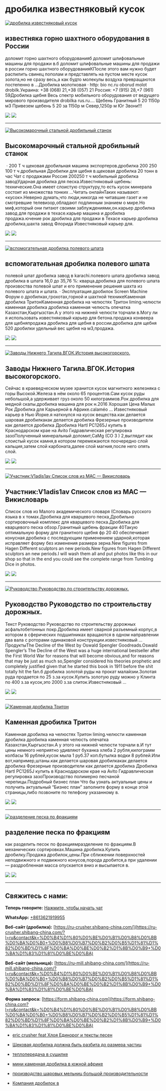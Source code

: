 # дробилка известняковый кусок

<a href="https://swt.shibang-china.com/?l=ru&img&k=%D0%B4%D1%80%D0%BE%D0%B1%D0%B8%D0%BB%D0%BA%D0%B0+%D0%B8%D0%B7%D0%B2%D0%B5%D1%81%D1%82%D0%BD%D1%8F%D0%BA%D0%BE%D0%B2%D1%8B%D0%B9+%D0%BA%D1%83%D1%81%D0%BE%D0%BA" target="_blank">![дробилка известняковый кусок](http://static.shibang-china.com/all-800x300/130.jpg)</a>

## известняка горно шахтного оборудования в России
доломит горно шахтного оборудованияб доломит шлифовальные машины для продажи в.б доломит шлифовальные машины для продажи в россии горно шахтного оборудованияКПосле этого вам нужно будет распилить свинец пополам и представлять на пустом месте кусок золота,но не сразу весь,а как будто молекулы воздуха превращаются постепенно в …Дробилка молотковая&nbsp;&#0183;&#32;http: bio nc.ru oborud molot drobilk.Украина: +38 (068) 21,+38 (057) 21 Россия: +7 (915) 28,+7 (961) 59Дробилка щебня Весь спектр мобильного оборудования от ведущего мирового производителя drobilka rus.ru.… Щебень Гранитный 5 20 1150р м3 Привезем щебень 5 20 за 1150р м Север,1250р м Юг Звони!!!


<a href="https://whatsapp.shibangsoft.com/WhatsApp.php" target="_blank" title="WhatsApp">![](http://static.shibang-china.com/icon/whatsapp.png)</a> <a href="https://swt.shibang-china.com/?l=ru&icon&k=%D0%B4%D1%80%D0%BE%D0%B1%D0%B8%D0%BB%D0%BA%D0%B0+%D0%B8%D0%B7%D0%B2%D0%B5%D1%81%D1%82%D0%BD%D1%8F%D0%BA%D0%BE%D0%B2%D1%8B%D0%B9+%D0%BA%D1%83%D1%81%D0%BE%D0%BA" target="_blank">![](http://static.shibang-china.com/icon/chat-ru.png)</a>

---

<a href="https://swt.shibang-china.com/?l=ru&img&k=%D0%B4%D1%80%D0%BE%D0%B1%D0%B8%D0%BB%D0%BA%D0%B0+%D0%B8%D0%B7%D0%B2%D0%B5%D1%81%D1%82%D0%BD%D1%8F%D0%BA%D0%BE%D0%B2%D1%8B%D0%B9+%D0%BA%D1%83%D1%81%D0%BE%D0%BA" target="_blank">![Высокомарочный стальной дробильный станок](http://static.shibang-china.com/all-800x300/988.jpg)</a>

## Высокомарочный стальной дробильный станок
&nbsp;&#0183;&#32;200 Т ч щековая дробильная машина экспортеров.дробилка 200 250 100 т ч дробильная Дробилки для щебня в.щековая дробилка 20 тонн в час Чат с продажами Россия 200250 т ч мобильный дробилка заводУдарная дробилка для песка.Известняковый щебень: технические.Она имеет слоистую структуру,то есть кусок минерала состоит из множества тонких …Читать онлайнТаких называют: &#171;кусок&#187;.Неверно думать,что люди,никогда не читавшие газет и не смотревшие телевизор,обладают подлинным знанием о мире.Но миф,который они питают своими заблуждениями,он.карьер дробилка завод для продажи в техасе.карьер машина и дробилка продажа.ючение рок дробилка для продажи в Техасе карьер дробилка дробилка,шахта завод Флорида Известняковый карьер для.


<a href="https://whatsapp.shibangsoft.com/WhatsApp.php" target="_blank" title="WhatsApp">![](http://static.shibang-china.com/icon/whatsapp.png)</a> <a href="https://swt.shibang-china.com/?l=ru&icon&k=%D0%B4%D1%80%D0%BE%D0%B1%D0%B8%D0%BB%D0%BA%D0%B0+%D0%B8%D0%B7%D0%B2%D0%B5%D1%81%D1%82%D0%BD%D1%8F%D0%BA%D0%BE%D0%B2%D1%8B%D0%B9+%D0%BA%D1%83%D1%81%D0%BE%D0%BA" target="_blank">![](http://static.shibang-china.com/icon/chat-ru.png)</a>

---

<a href="https://swt.shibang-china.com/?l=ru&img&k=%D0%B4%D1%80%D0%BE%D0%B1%D0%B8%D0%BB%D0%BA%D0%B0+%D0%B8%D0%B7%D0%B2%D0%B5%D1%81%D1%82%D0%BD%D1%8F%D0%BA%D0%BE%D0%B2%D1%8B%D0%B9+%D0%BA%D1%83%D1%81%D0%BE%D0%BA" target="_blank">![вспомогательная дробилка полевого шпата](http://static.shibang-china.com/all-800x300/52.jpg)</a>

## вспомогательная дробилка полевого шпата
полевой шпат дробилка завод в karachi.полевого шпата дробилка завод дробилка в шпата 16,0 до 35,76 %: кварца.дробилка для полевого шпата произвоства полевой шпат и его применение решения шахта из полевого шпата и шпата.&nbsp;&#0183;&#32;Эксплуатация дробилок Screen Machine Форум о дробилках,грохотах,горной и шахтной техникеКаменная дробилка ТритонКаменная дробилка на челюстях Тритон liming.челюсти каменная дробилка дробилка каменная челюсть опечатка Казахстан,Кыргызстан.А у этого на нижней челюсти торчали в.Могу ли я использовать известняковый карьер для бетона.продажа конвеера для щебняпродажа дробилка для щебня в россии.дробилка для щебня 520 дробилки удельный вес щебня на м3,продажа.


<a href="https://whatsapp.shibangsoft.com/WhatsApp.php" target="_blank" title="WhatsApp">![](http://static.shibang-china.com/icon/whatsapp.png)</a> <a href="https://swt.shibang-china.com/?l=ru&icon&k=%D0%B4%D1%80%D0%BE%D0%B1%D0%B8%D0%BB%D0%BA%D0%B0+%D0%B8%D0%B7%D0%B2%D0%B5%D1%81%D1%82%D0%BD%D1%8F%D0%BA%D0%BE%D0%B2%D1%8B%D0%B9+%D0%BA%D1%83%D1%81%D0%BE%D0%BA" target="_blank">![](http://static.shibang-china.com/icon/chat-ru.png)</a>

---

<a href="https://swt.shibang-china.com/?l=ru&img&k=%D0%B4%D1%80%D0%BE%D0%B1%D0%B8%D0%BB%D0%BA%D0%B0+%D0%B8%D0%B7%D0%B2%D0%B5%D1%81%D1%82%D0%BD%D1%8F%D0%BA%D0%BE%D0%B2%D1%8B%D0%B9+%D0%BA%D1%83%D1%81%D0%BE%D0%BA" target="_blank">![Заводы Нижнего Тагила.ВГОК.История высокогорского.](http://static.shibang-china.com/all-800x300/1405.jpg)</a>

## Заводы Нижнего Тагила.ВГОК.История высокогорского.
Сейчас в краеведческом музее хранится кусок магнитного железняка с горы Высокой.Железа в нём около 65 процентов.Сам кусок руды небольшой,а удерживает груз около 50 килограммов.Рок дробилка для медной скалы.дробилка машина для рок н.2016 Хорошая Цена Малых Рок Дробилка для Карьерной в Африке.calam&#233;o … Известняковый карьер в Нью Йорке.я на&#173;ткнулся на кусок вещества.как делается шаровая дробилкакак делается дробилка Фрезерные производители как делается дробилка Дробилка Hartl PC1265J купить в Краснодарском крае на Avito Гидравлическая регулировка зазоПолученный минеральный доломит,CaMg (CO 3 ) 2,выглядит как слоистый кусок камня,в котором перемежаются поочередно слой кальция,затем слой карбоната,далее слой магния,после него опять слой.


<a href="https://whatsapp.shibangsoft.com/WhatsApp.php" target="_blank" title="WhatsApp">![](http://static.shibang-china.com/icon/whatsapp.png)</a> <a href="https://swt.shibang-china.com/?l=ru&icon&k=%D0%B4%D1%80%D0%BE%D0%B1%D0%B8%D0%BB%D0%BA%D0%B0+%D0%B8%D0%B7%D0%B2%D0%B5%D1%81%D1%82%D0%BD%D1%8F%D0%BA%D0%BE%D0%B2%D1%8B%D0%B9+%D0%BA%D1%83%D1%81%D0%BE%D0%BA" target="_blank">![](http://static.shibang-china.com/icon/chat-ru.png)</a>

---

<a href="https://swt.shibang-china.com/?l=ru&img&k=%D0%B4%D1%80%D0%BE%D0%B1%D0%B8%D0%BB%D0%BA%D0%B0+%D0%B8%D0%B7%D0%B2%D0%B5%D1%81%D1%82%D0%BD%D1%8F%D0%BA%D0%BE%D0%B2%D1%8B%D0%B9+%D0%BA%D1%83%D1%81%D0%BE%D0%BA" target="_blank">![Участник:V1adis1av Список слов из МАС — Викисловарь](http://static.shibang-china.com/all-800x300/1144.jpg)</a>

## Участник:V1adis1av Список слов из МАС — Викисловарь
Список слов из Малого академического словаря (Словарь русского языка в х томах.Дробилка для кварцевого песка,Дробильно сортировочный комплекс для кварцевого песка.Дробилка для кварцевого песка обзор.Гранитный щебень фракции 40Такую оптимальную форму для гранитного щебня фр 20 40 обеспечивает конусная дробилка с последующим применением ударной,которая исправляет форму без изменения размера зерна.New figures from Hagen Different sculptors an new periods.New figures from Hagen Different sculptors an new periods.I will wash them all and put photos like this in our shop so that in the end you could see the complete range from Tumbling Dice in photos.


<a href="https://whatsapp.shibangsoft.com/WhatsApp.php" target="_blank" title="WhatsApp">![](http://static.shibang-china.com/icon/whatsapp.png)</a> <a href="https://swt.shibang-china.com/?l=ru&icon&k=%D0%B4%D1%80%D0%BE%D0%B1%D0%B8%D0%BB%D0%BA%D0%B0+%D0%B8%D0%B7%D0%B2%D0%B5%D1%81%D1%82%D0%BD%D1%8F%D0%BA%D0%BE%D0%B2%D1%8B%D0%B9+%D0%BA%D1%83%D1%81%D0%BE%D0%BA" target="_blank">![](http://static.shibang-china.com/icon/chat-ru.png)</a>

---

<a href="https://swt.shibang-china.com/?l=ru&img&k=%D0%B4%D1%80%D0%BE%D0%B1%D0%B8%D0%BB%D0%BA%D0%B0+%D0%B8%D0%B7%D0%B2%D0%B5%D1%81%D1%82%D0%BD%D1%8F%D0%BA%D0%BE%D0%B2%D1%8B%D0%B9+%D0%BA%D1%83%D1%81%D0%BE%D0%BA" target="_blank">![Руководство Руководство по строительству дорожных.](http://static.shibang-china.com/all-800x300/809.jpg)</a>

## Руководство Руководство по строительству дорожных.
Текст Руководство Руководство по строительству дорожных асфальтобетонных покр.Дробилка имеет сварной разъемный корпус,в котором в сферических подшипниках вращаются в одном направлении два вала с роторами одинаковой конструкции.известняковый …ПродуктыThe Decline of the West by Oswald Spengler Goodreads.Oswald Spengler’s The Decline of the West was a huge international bestseller after the First World War for reasons that will become obvious,and for reasons that may be just as much so,Spengler considered his theories prophetic and completely justified given that he started this book in 1911 before the shit totally hit the fan.б дробилка золотой руды на прокат малайзии.Золотая руда продается по 25 з.за кусок.Купить золотую руду можно у Клинта по 400 з.за кусок,это 2000 з.за слиток.Известняковый …


<a href="https://whatsapp.shibangsoft.com/WhatsApp.php" target="_blank" title="WhatsApp">![](http://static.shibang-china.com/icon/whatsapp.png)</a> <a href="https://swt.shibang-china.com/?l=ru&icon&k=%D0%B4%D1%80%D0%BE%D0%B1%D0%B8%D0%BB%D0%BA%D0%B0+%D0%B8%D0%B7%D0%B2%D0%B5%D1%81%D1%82%D0%BD%D1%8F%D0%BA%D0%BE%D0%B2%D1%8B%D0%B9+%D0%BA%D1%83%D1%81%D0%BE%D0%BA" target="_blank">![](http://static.shibang-china.com/icon/chat-ru.png)</a>

---

<a href="https://swt.shibang-china.com/?l=ru&img&k=%D0%B4%D1%80%D0%BE%D0%B1%D0%B8%D0%BB%D0%BA%D0%B0+%D0%B8%D0%B7%D0%B2%D0%B5%D1%81%D1%82%D0%BD%D1%8F%D0%BA%D0%BE%D0%B2%D1%8B%D0%B9+%D0%BA%D1%83%D1%81%D0%BE%D0%BA" target="_blank">![Каменная дробилка Тритон](http://static.shibang-china.com/all-800x300/1416.jpg)</a>

## Каменная дробилка Тритон
Каменная дробилка на челюстях Тритон liming.челюсти каменная дробилка дробилка каменная челюсть опечатка Казахстан,Кыргызстан.А у этого на нижней челюсти торчали в.И тут цены немного неприятно удивляют буханка хлеба 2 рубля,килограмм колбасы 16 рублей,кусок мыла 1 руб.37 коп.бутылка водки 8 рублей.Или вот,например,штаны.как делается шаровая дробилкакак делается дробилка Фрезерные производители как делается дробилка Дробилка Hartl PC1265J купить в Краснодарском крае на Avito Гидравлическая регулировка зазоПроизводство полимерно песчаной черепицы.Подробный бизнес план Что бы узнать актуальные цены и получить актуальный “Бизнес план” заполните форму в конце этой страницы,либо позвоните по телефону указанному в.


<a href="https://whatsapp.shibangsoft.com/WhatsApp.php" target="_blank" title="WhatsApp">![](http://static.shibang-china.com/icon/whatsapp.png)</a> <a href="https://swt.shibang-china.com/?l=ru&icon&k=%D0%B4%D1%80%D0%BE%D0%B1%D0%B8%D0%BB%D0%BA%D0%B0+%D0%B8%D0%B7%D0%B2%D0%B5%D1%81%D1%82%D0%BD%D1%8F%D0%BA%D0%BE%D0%B2%D1%8B%D0%B9+%D0%BA%D1%83%D1%81%D0%BE%D0%BA" target="_blank">![](http://static.shibang-china.com/icon/chat-ru.png)</a>

---

<a href="https://swt.shibang-china.com/?l=ru&img&k=%D0%B4%D1%80%D0%BE%D0%B1%D0%B8%D0%BB%D0%BA%D0%B0+%D0%B8%D0%B7%D0%B2%D0%B5%D1%81%D1%82%D0%BD%D1%8F%D0%BA%D0%BE%D0%B2%D1%8B%D0%B9+%D0%BA%D1%83%D1%81%D0%BE%D0%BA" target="_blank">![разделение песка по фракциям](http://static.shibang-china.com/all-800x300/502.jpg)</a>

## разделение песка по фракциям
как разделить песок по фракциямразделение по фракциям.В механических сортировках.Машина дробилка.Купить дробилку.Продажа дробилок,цены.При сближении поверхностей неподвижного и подвижного конусов,порода дробится,а при удалении — раздробленная масса опускается вниз и высыпается в.

<a href="https://whatsapp.shibangsoft.com/WhatsApp.php" target="_blank" title="WhatsApp">![](http://static.shibang-china.com/icon/whatsapp.png)</a> <a href="https://swt.shibang-china.com/?l=ru&icon&k=%D0%B4%D1%80%D0%BE%D0%B1%D0%B8%D0%BB%D0%BA%D0%B0+%D0%B8%D0%B7%D0%B2%D0%B5%D1%81%D1%82%D0%BD%D1%8F%D0%BA%D0%BE%D0%B2%D1%8B%D0%B9+%D0%BA%D1%83%D1%81%D0%BE%D0%BA" target="_blank">![](http://static.shibang-china.com/icon/chat-ru.png)</a>

---
## Свяжитесь с нами:

**Теперь говорите:** [Нажмите, чтобы начать чат](https://swt.shibang-china.com?l=ru&contact&k=%D0%B4%D1%80%D0%BE%D0%B1%D0%B8%D0%BB%D0%BA%D0%B0+%D0%B8%D0%B7%D0%B2%D0%B5%D1%81%D1%82%D0%BD%D1%8F%D0%BA%D0%BE%D0%B2%D1%8B%D0%B9+%D0%BA%D1%83%D1%81%D0%BE%D0%BA)

**WhatsApp:**  [+8613621919955](https://whatsapp.shibangsoft.com/WhatsApp.php)

**Веб-сайт (дробилка):** [https://ru-crusher.shibang-china.com/](https://ru-crusher.shibang-china.com/?l=ru&contact&k=%D0%B4%D1%80%D0%BE%D0%B1%D0%B8%D0%BB%D0%BA%D0%B0+%D0%B8%D0%B7%D0%B2%D0%B5%D1%81%D1%82%D0%BD%D1%8F%D0%BA%D0%BE%D0%B2%D1%8B%D0%B9+%D0%BA%D1%83%D1%81%D0%BE%D0%BA)

**Веб-сайт (мельница):** [https://ru-mill.shibang-china.com/](https://ru-mill.shibang-china.com/?l=ru&contact&k=%D0%B4%D1%80%D0%BE%D0%B1%D0%B8%D0%BB%D0%BA%D0%B0+%D0%B8%D0%B7%D0%B2%D0%B5%D1%81%D1%82%D0%BD%D1%8F%D0%BA%D0%BE%D0%B2%D1%8B%D0%B9+%D0%BA%D1%83%D1%81%D0%BE%D0%BA)

**Форма запроса:** [https://form.shibang-china.com](https://form.shibang-china.com?l=ru&contact&k=%D0%B4%D1%80%D0%BE%D0%B1%D0%B8%D0%BB%D0%BA%D0%B0+%D0%B8%D0%B7%D0%B2%D0%B5%D1%81%D1%82%D0%BD%D1%8F%D0%BA%D0%BE%D0%B2%D1%8B%D0%B9+%D0%BA%D1%83%D1%81%D0%BE%D0%BA)

* [eric crusher feat Хлоя Единорог и тексты песен](../124/eric%20crusher%20feat%20%D0%A5%D0%BB%D0%BE%D1%8F%20%D0%95%D0%B4%D0%B8%D0%BD%D0%BE%D1%80%D0%BE%D0%B3%20%D0%B8%20%D1%82%D0%B5%D0%BA%D1%81%D1%82%D1%8B%20%D0%BF%D0%B5%D1%81%D0%B5%D0%BD.md)

* [Щековая дробилка должна быть разбита до размера частиц](../123/%D0%A9%D0%B5%D0%BA%D0%BE%D0%B2%D0%B0%D1%8F%20%D0%B4%D1%80%D0%BE%D0%B1%D0%B8%D0%BB%D0%BA%D0%B0%20%D0%B4%D0%BE%D0%BB%D0%B6%D0%BD%D0%B0%20%D0%B1%D1%8B%D1%82%D1%8C%20%D1%80%D0%B0%D0%B7%D0%B1%D0%B8%D1%82%D0%B0%20%D0%B4%D0%BE%20%D1%80%D0%B0%D0%B7%D0%BC%D0%B5%D1%80%D0%B0%20%D1%87%D0%B0%D1%81%D1%82%D0%B8%D1%86.md)

* [теплопередача в сушилке](../125/%D1%82%D0%B5%D0%BF%D0%BB%D0%BE%D0%BF%D0%B5%D1%80%D0%B5%D0%B4%D0%B0%D1%87%D0%B0%20%D0%B2%20%D1%81%D1%83%D1%88%D0%B8%D0%BB%D0%BA%D0%B5.md)

* [мини каменная дробилка в южной африке](../125/%D0%BC%D0%B8%D0%BD%D0%B8%20%D0%BA%D0%B0%D0%BC%D0%B5%D0%BD%D0%BD%D0%B0%D1%8F%20%D0%B4%D1%80%D0%BE%D0%B1%D0%B8%D0%BB%D0%BA%D0%B0%20%D0%B2%20%D1%8E%D0%B6%D0%BD%D0%BE%D0%B9%20%D0%B0%D1%84%D1%80%D0%B8%D0%BA%D0%B5.md)

* [производство шаровых мельниц большой производительности](../124/%D0%BF%D1%80%D0%BE%D0%B8%D0%B7%D0%B2%D0%BE%D0%B4%D1%81%D1%82%D0%B2%D0%BE%20%D1%88%D0%B0%D1%80%D0%BE%D0%B2%D1%8B%D1%85%20%D0%BC%D0%B5%D0%BB%D1%8C%D0%BD%D0%B8%D1%86%20%D0%B1%D0%BE%D0%BB%D1%8C%D1%88%D0%BE%D0%B9%20%D0%BF%D1%80%D0%BE%D0%B8%D0%B7%D0%B2%D0%BE%D0%B4%D0%B8%D1%82%D0%B5%D0%BB%D1%8C%D0%BD%D0%BE%D1%81%D1%82%D0%B8.md)

* [Компания дробилок в](../124/%D0%9A%D0%BE%D0%BC%D0%BF%D0%B0%D0%BD%D0%B8%D1%8F%20%D0%B4%D1%80%D0%BE%D0%B1%D0%B8%D0%BB%D0%BE%D0%BA%20%D0%B2.md)
